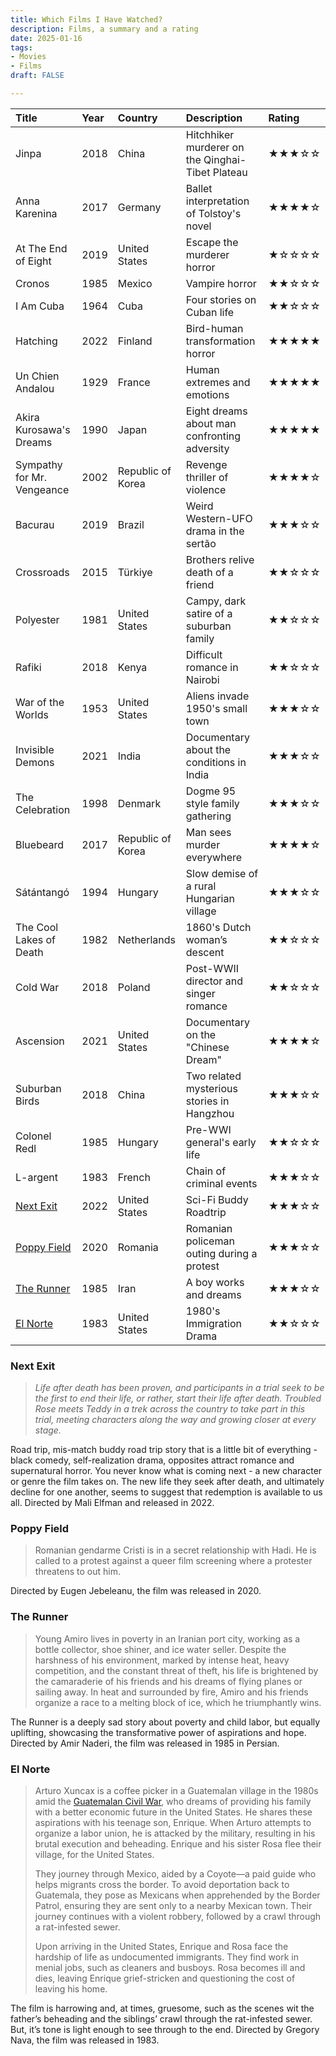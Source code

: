 ```yaml
---
title: Which Films I Have Watched?
description: Films, a summary and a rating
date: 2025-01-16
tags:
- Movies
- Films
draft: FALSE

---
```

| Title                     | Year     | Country          | Description               |Rating        |
|:--------------------------|:---------|:-----------------|:--------------------------|:-------------|
| Jinpa    | 2018   | China    | Hitchhiker murderer on the Qinghai-Tibet Plateau    |★★★☆☆|
| Anna Karenina    | 2017   | Germany    | Ballet interpretation of Tolstoy's novel    |★★★★☆|
| At The End of Eight    | 2019   | United States    | Escape the murderer horror    |★☆☆☆☆|
| Cronos    | 1985   | Mexico    | Vampire horror    |★★☆☆☆|
| I Am Cuba    | 1964   | Cuba    | Four stories on Cuban life    |★★☆☆☆|
| Hatching    | 2022   | Finland    | Bird-human transformation horror    |★★★★★|
| Un Chien Andalou    | 1929   | France    | Human extremes and emotions    |★★★★★|
| Akira Kurosawa's Dreams    | 1990  | Japan | Eight dreams about man confronting adversity  |★★★★★|
| Sympathy for Mr. Vengeance    | 2002     | Republic of Korea    |  Revenge thriller of violence   |★★★★☆|
| Bacurau    | 2019     | Brazil    | Weird Western-UFO drama in the sertão    |★★★☆☆|
| Crossroads    | 2015     | Türkiye    | Brothers relive death of a friend    |★★☆☆☆|
| Polyester    | 1981     | United States    | Campy, dark satire of a suburban family    |★★☆☆☆|
| Rafiki    | 2018     | Kenya    | Difficult romance in Nairobi   |★★☆☆☆|
| War of the Worlds    | 1953     | United States    | Aliens invade 1950's small town  |★★★☆☆|
| Invisible Demons    | 2021     | India    | Documentary about the conditions in India  |★★★☆☆|
| The Celebration    | 1998     | Denmark    | Dogme 95 style family gathering |★★★☆☆|
| Bluebeard    | 2017     | Republic of Korea    | Man sees murder everywhere |★★★★☆|
| Sátántangó    | 1994     | Hungary    | Slow demise of a rural Hungarian village |★★★☆☆|
| The Cool Lakes of Death    | 1982     | Netherlands    | 1860's Dutch woman’s descent |★★☆☆☆|
| Cold War    | 2018     | Poland    | Post-WWII director and singer romance  |★★☆☆☆|
| Ascension    | 2021     | United States    | Documentary on the "Chinese Dream"  |★★★★☆|
| Suburban Birds    | 2018     | China    | Two related mysterious stories in Hangzhou  |★★★☆☆|
| Colonel Redl    | 1985     | Hungary    | Pre-WWI general's early life  |★★☆☆☆|
| L-argent     | 1983   | French    | Chain of criminal events  |★★★☆☆|
| [Next Exit](#next-exit)     | 2022     | United States    | Sci-Fi Buddy Roadtrip  |★★★☆☆|
| [Poppy Field](#poppy-field) | 2020     | Romania        | Romanian policeman outing during a protest    |★★★☆☆|
| [The Runner](#the-runner) | 1985     | Iran             | A boy works and dreams    |★★★☆☆|
| [El Norte](#el-norte)     | 1983     | United States    | 1980's Immigration Drama  |★★☆☆☆|


### Next Exit
> <em>Life after death has been proven, and participants in a trial seek to be the first to end their life, or rather, start their life after death. Troubled Rose meets Teddy in a trek across the country to take part in this trial, meeting characters along the way and growing closer at every stage. </em>

Road trip, mis-match buddy road trip story that is a little bit of everything - black comedy, self-realization drama, opposites attract romance and supernatural horror. You never know what is coming next - a new character or genre the film takes on. The new life they seek after death, and ultimately decline for one another, seems to suggest that redemption is available to us all. 
Directed by Mali Elfman and released in 2022. 

### Poppy Field

> Romanian gendarme Cristi is in a secret relationship with Hadi. He is called to a protest against a queer film screening where a protester threatens to out him.

Directed by Eugen Jebeleanu, the film was released in 2020.

### The Runner
>Young Amiro lives in poverty in an Iranian port city, working as a bottle collector, shoe shiner, and ice water seller. Despite the harshness of his environment, marked by intense heat, heavy competition, and the constant threat of theft, his life is brightened by the camaraderie of his friends and his dreams of flying planes or sailing away. In heat and surrounded by fire, Amiro and his friends organize a race to a melting block of ice, which he triumphantly wins.

The Runner is a deeply sad story about poverty and child labor, but equally uplifting, showcasing the transformative power of aspirations and hope.
Directed by Amir Naderi, the film was released in 1985 in Persian. 


### El Norte  
> Arturo Xuncax is a coffee picker in a Guatemalan village in the 1980s amid the [Guatemalan Civil War](https://en.wikipedia.org/wiki/Guatemalan_Civil_War), who dreams of providing his family with a better economic future in the United States. He shares these aspirations with his teenage son, Enrique. When Arturo attempts to organize a labor union, he is attacked by the military, resulting in his brutal execution and beheading. Enrique and his sister Rosa flee their village, for the United States.
> 
> They journey through Mexico, aided by a Coyote—a paid guide who helps migrants cross the border. To avoid deportation back to Guatemala, they pose as Mexicans when apprehended by the Border Patrol, ensuring they are sent only to a nearby Mexican town. Their journey continues with a violent robbery, followed by a crawl through a rat-infested sewer.
> 
> Upon arriving in the United States, Enrique and Rosa face the hardship of life as undocumented immigrants. They find work in menial jobs, such as cleaners and busboys. Rosa becomes ill and dies, leaving Enrique grief-stricken and questioning the cost of leaving his home.

The film is harrowing and, at times, gruesome, such as the scenes wit the father’s beheading and the siblings’ crawl through the rat-infested sewer. But, it’s tone is light enough to see through to the end. Directed by Gregory Nava, the film was released in 1983.
